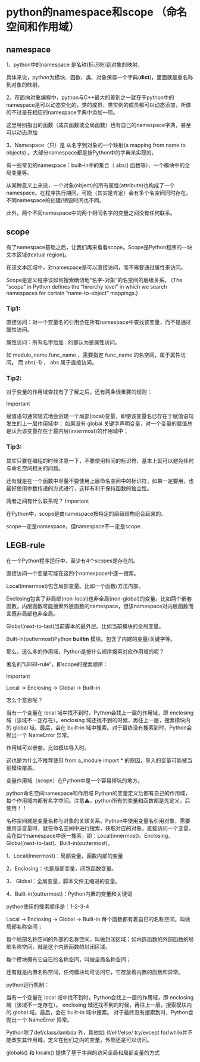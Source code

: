 
# python的namespace和scope （命名空间和作用域）

## namespace
1、python中的namespace 是名称(标识符)到对象的映射。

具体来说，python为模块、函数、类、对象保存一个字典(__dict__)，里面就是重名称到对象的映射。



2、在面向对象编程中，python与C++最大的差别之一就在于python中的namespace是可以动态变化的，类的成员，类实例的成员都可以动态添加，所做的不过是在相应的namespace字典中添加一项。

这里特别指出的函数（成员函数或全局函数）也有自己的namespace字典，甚至可以动态添加



3、Namespace（只）是 从名字到对象的一个映射(a mapping from name to objects) 。大部分namespace都是按Python中的字典来实现的。

 有一些常见的namespace：built-in中的集合（ abs() 函数等）、一个模块中的全局变量等。

从某种意义上来说，一个对象(object)的所有属性(attribute)也构成了一个namespace。在程序执行期间，可能（其实是肯定）会有多个名空间同时存在。不同namespace的创建/销毁时间也不同。

此外，两个不同namespace中的两个相同名字的变量之间没有任何联系。





## scope


有了namespace基础之后，让我们再来看看scope。Scope是Python程序的一块文本区域(textual region)。

在该文本区域中，对namespace是可以直接访问，而不需要通过属性来访问。

Scope是定义程序该如何搜索确切地“名字-对象”的名空间的层级关系。
(The “scope” in Python defines the “hirerchy level” in which we search namespaces for
certain “name-to-object” mappings.)



### Tip1:

直接访问：对一个变量名的引用会在所有namespace中查找该变量，而不是通过属性访问。

属性访问：所有名字后加 . 的都认为是属性访问。

如 module_name.func_name ，需要指定 func_name 的名空间，属于属性访问。
而 abs(-1) ， abs 属于直接访问。



### Tip2:

对于变量的作用域查找有了了解之后，还有两条很重要的规则：

Important

赋值语句通常隐式地会创建一个局部(local)变量，即便该变量名已存在于赋值语句发生的上一层作用域中；
如果没有 global 关键字声明变量，对一个变量的赋值总是认为该变量存在于最内层(innermost)的作用域中；

### Tip3:

其实只要在编程的时候注意一下，不要使用相同的标识符，基本上就可以避免任何与命名空间相关的问题。

还有就是在一个函数中尽量不要使用上层命名空间中的标识符，如果一定要用，也最好使用参数传递的方式进行，这样有利于保持函数的独立性。

两者之间有什么联系呢？
Important

在Python中，scope是由namespace按特定的层级结构组合起来的。

scope一定是namespace，但namespace不一定是scope.

## LEGB-rule
在一个Python程序运行中，至少有4个scopes是存在的。

直接访问一个变量可能在这四个namespace中逐一搜索。

Local(innermost)包含局部变量。比如一个函数/方法内部。

Enclosing包含了非局部(non-local)也非全局(non-global)的变量。比如两个嵌套函数，内层函数可能搜索外层函数的namespace，但该namespace对内层函数而言既非局部也非全局。 

Global(next-to-last)当前脚本的最外层。比如当前模块的全局变量。 

Built-in(outtermost)Python __builtin__ 模块。包含了内建的变量/关键字等。 

那么，这么多的作用域，Python是按什么顺序搜索对应作用域的呢？

著名的”LEGB-rule”，即scope的搜索顺序：

Important

Local -> Enclosing -> Global -> Built-in

怎么个意思呢？

当有一个变量在 local 域中找不到时，Python会找上一层的作用域，即 enclosing 域（该域不一定存在）。enclosing 域还找不到的时候，再往上一层，搜索模块内的 global 域。最后，会在 built-in 域中搜索。对于最终没有搜索到时，Python会抛出一个 NameError 异常。

作用域可以嵌套。比如模块导入时。

这也是为什么不推荐使用 from a_module import * 的原因，导入的变量可能被当前模块覆盖。









变量作用域（scope）在Python中是一个容易掉坑的地方。



python命名空间namespace和作用域
Python的变量定义后都有自己的作用域，每个作用域内都有名字空间。注意⚠️，python所有的变量和函数都是先定义，后使用！！

名称空间就是变量名称与对象的关联关系。Python中使用变量名引用对象，需要使用该变量时，就在命名空间中进行搜索，获取对应的对象。直接访问一个变量，会在四个namespace中逐一搜索，即：Local(innermost)、Enclosing、Global(next-to-last)、Built-in(outtermost)。

1、Local(innermost)：局部变量，函数内部的变量

2、Enclosing：也是局部变量，闭包函数变量。

3、 Global：全局变量，脚本文件无缩进的变量。

4、Built-in(outtermost)：Python内置的变量和关键词

python使用的搜索顺序是：1-2-3-4 

Local -> Enclosing -> Global -> Built-in
每个函数都有着自已的名称空间，叫做局部名称空间；

每个局部名称空间的外部的名称空间，叫做封闭区域；如内嵌函数的外部函数的局部名称空间，就是这个内嵌函数的封闭区域。

每个模块拥有它自已的名称空间，叫做全局名称空间；

还有就是内置名称空间，任何模块均可访问它，它存放着内置的函数和异常。

python运行机制：

当有一个变量在 local 域中找不到时，Python会找上一层的作用域，即 enclosing 域（该域不一定存在）。
enclosing 域还找不到的时候，再往上一层，搜索模块内的 global 域。最后，会在 built-in 域中搜索。
对于最终没有搜索到时，Python会抛出一个 NameError 异常。



Python除了def/class/lambda 外，其他如: if/elif/else/  try/except  for/while并不能改变其作用域。定义在他们之内的变量，外部还是可以访问。

globals() 和 locals() 提供了基于字典的访问全局和局部变量的方式
